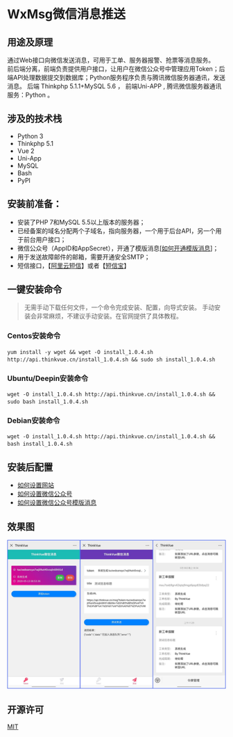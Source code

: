 
# WxMsg微信消息推送

## 用途及原理

通过Web接口向微信发送消息，可用于工单、服务器报警、抢票等消息服务。  
前后端分离，前端负责提供用户接口，让用户在微信公众号中管理应用Token；后端API处理数据提交到数据库；Python服务程序负责与腾讯微信服务器通讯，发送消息。
后端 Thinkphp 5.1.1+MySQL 5.6 ， 前端Uni-APP , 腾讯微信服务器通讯服务：Python 。


## 涉及的技术栈

- Python 3
- Thinkphp 5.1
- Vue 2
- Uni-App
- MySQL
- Bash
- PyPI


## 安装前准备：

- 安装了PHP 7和MySQL 5.5以上版本的服务器；
- 已经备案的域名分配两个子域名，指向服务器，一个用于后台API，另一个用于前台用户接口；
- 微信公众号（AppID和AppSecret），开通了模版消息[[如何开通模版消息](./md/template_id.md)]；
- 用于发送故障邮件的邮箱，需要开通安全SMTP；
- 短信接口，【[阿里云短信](https://www.aliyun.com/acts/alicomcloud/new-discount?spm=5176.11533457.1089570.34.48e877e3FKTGdQ&userCode=9fbzncbl)】或者【[短信宝](https://www.smsbao.com/)】


## 一键安装命令

> 无需手动下载任何文件，一个命令完成安装、配置，向导式安装。
> 手动安装会非常麻烦，不建议手动安装。在官网提供了具体教程。

### Centos安装命令

`yum install -y wget && wget -O install_1.0.4.sh http://api.thinkvue.cn/install_1.0.4.sh && sudo sh install_1.0.4.sh`

### Ubuntu/Deepin安装命令

`wget -O install_1.0.4.sh http://api.thinkvue.cn/install_1.0.4.sh && sudo bash install_1.0.4.sh`

### Debian安装命令

`wget -O install_1.0.4.sh http://api.thinkvue.cn/install_1.0.4.sh && bash install_1.0.4.sh`


## 安装后配置

- [如何设置网站](./md/img/website.md)
- [如何设置微信公众号](./md/img/wechat_auth.md)
- [如何设置微信公众号模版消息](./md/img/template_id.md)


## 效果图

![效果图](./md/img/preview.jpg)


## 开源许可
[MIT](./LICENSE.txt)